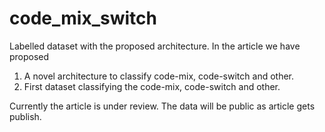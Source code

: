 # code_mix_switch
Labelled dataset with the proposed architecture.
In the article we have proposed
1. A novel architecture to classify code-mix, code-switch and other.
2. First dataset classifying the code-mix, code-switch and other.

Currently the article is under review. The data will be public as article gets publish.
